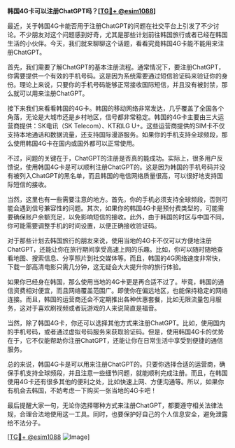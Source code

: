 **韩国4G卡可以注册ChatGPT吗？[[TG💪+ @esim1088](https://t.me/s/esim1088)]**

最近，关于韩国4G卡能否用于注册ChatGPT的问题在社交平台上引发了不少讨论。不少朋友对这个问题感到好奇，尤其是那些计划前往韩国旅行或者已经在韩国生活的小伙伴。今天，我们就来聊聊这个话题，看看究竟韩国4G卡能不能用来注册ChatGPT。

首先，我们需要了解ChatGPT的基本注册流程。通常情况下，要注册ChatGPT，你需要提供一个有效的手机号码。这是因为系统需要通过短信验证码来验证你的身份。理论上来说，只要你的手机号码能够正常接收国际短信，并且没有被封禁，那么就可以用来注册ChatGPT。

接下来我们来看看韩国的4G卡。韩国的移动网络非常发达，几乎覆盖了全国各个角落，无论是大城市还是乡村地区，信号都非常稳定。韩国的4G卡主要由三大运营商提供：SK电讯（SK Telecom）、KT和LG U+。这些运营商提供的SIM卡不仅支持本地通话和数据流量，还支持国际漫游服务。如果你的手机支持全球频段，那么使用韩国4G卡在国内或国外都可以正常使用。

不过，问题的关键在于，ChatGPT的注册是否真的能成功。实际上，很多用户反馈说，使用韩国4G卡是可以顺利注册ChatGPT的。这是因为韩国的手机号码并没有被列入ChatGPT的黑名单，而且韩国的电信网络质量很高，可以很好地支持国际短信的接收。

当然，这里也有一些需要注意的地方。首先，你的手机必须支持全球频段，否则可能会遇到信号兼容性的问题。其次，如果你的韩国4G卡是预付费类型的，可能需要确保账户余额充足，以免影响短信的接收。此外，由于韩国的时区与中国不同，你可能需要调整手机的时间设置，以便正确接收验证码。

对于那些计划去韩国旅行的朋友来说，使用当地的4G卡不仅可以方便地注册ChatGPT，还能让你在旅行期间享受高速上网的乐趣。比如，你可以随时随地查看地图、搜索信息、分享照片到社交媒体等。而且，韩国的4G网络速度非常快，下载一部高清电影只需几分钟，这无疑会大大提升你的旅行体验。

如果你已经身在韩国，那么使用当地的4G卡更是再合适不过了。毕竟，韩国的通信资费相对便宜，而且网络覆盖范围广。即使你在偏远地区，也能保持稳定的网络连接。而且，韩国的运营商还会不定期推出各种优惠套餐，比如无限流量包月服务，这对于喜欢刷视频或者玩游戏的人来说简直是福音。

当然，除了韩国4G卡，你还可以选择其他方式来注册ChatGPT。比如，使用国内的手机号码，或者通过虚拟号码服务来获取验证码。但是，使用韩国4G卡的优势在于，它不仅能帮助你注册ChatGPT，还能让你在日常生活中享受到便捷的通信服务。

总的来说，韩国4G卡是可以用来注册ChatGPT的。只要你选择合适的运营商，确保手机支持全球频段，并且注意一些细节问题，就能顺利完成注册。而且，在韩国使用4G卡还有很多其他的便利之处，比如快速上网、方便沟通等。所以，如果你有机会去韩国，不妨考虑一下购买一张当地的4G卡吧！

最后提醒大家一句，无论你选择哪种方式来注册ChatGPT，都要遵守相关法律法规，合理合法地使用这一工具。同时，也要保护好自己的个人信息安全，避免泄露给不法分子。

[[TG💪+ @esim1088](https://t.me/s/esim1088) ![Image](https://i.postimg.cc/4NQfJmqS/Snipaste-2025-05-13-00-14-12.png)]